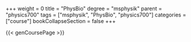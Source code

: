 +++
weight = 0
title = "PhysBio"
degree = "msphysik"
parent = "physics700"
tags = ["msphysik", "PhysBio", "physics700"]
categories = ["course"]
bookCollapseSection = false
+++

{{< genCoursePage >}}
